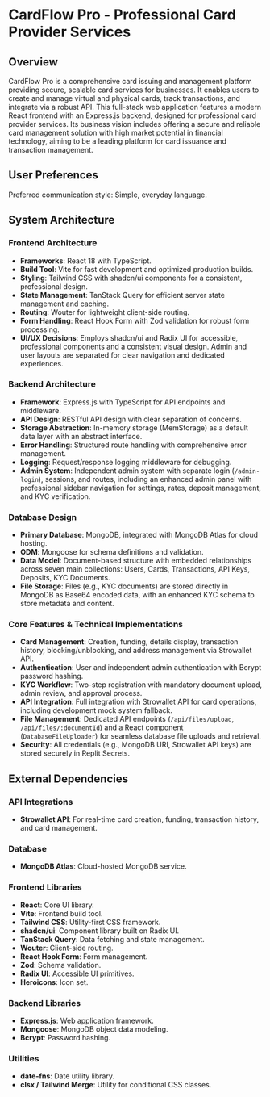 # CardFlow Pro - Professional Card Provider Services

## Overview
CardFlow Pro is a comprehensive card issuing and management platform providing secure, scalable card services for businesses. It enables users to create and manage virtual and physical cards, track transactions, and integrate via a robust API. This full-stack web application features a modern React frontend with an Express.js backend, designed for professional card provider services. Its business vision includes offering a secure and reliable card management solution with high market potential in financial technology, aiming to be a leading platform for card issuance and transaction management.

## User Preferences
Preferred communication style: Simple, everyday language.

## System Architecture

### Frontend Architecture
- **Frameworks**: React 18 with TypeScript.
- **Build Tool**: Vite for fast development and optimized production builds.
- **Styling**: Tailwind CSS with shadcn/ui components for a consistent, professional design.
- **State Management**: TanStack Query for efficient server state management and caching.
- **Routing**: Wouter for lightweight client-side routing.
- **Form Handling**: React Hook Form with Zod validation for robust form processing.
- **UI/UX Decisions**: Employs shadcn/ui and Radix UI for accessible, professional components and a consistent visual design. Admin and user layouts are separated for clear navigation and dedicated experiences.

### Backend Architecture
- **Framework**: Express.js with TypeScript for API endpoints and middleware.
- **API Design**: RESTful API design with clear separation of concerns.
- **Storage Abstraction**: In-memory storage (MemStorage) as a default data layer with an abstract interface.
- **Error Handling**: Structured route handling with comprehensive error management.
- **Logging**: Request/response logging middleware for debugging.
- **Admin System**: Independent admin system with separate login (`/admin-login`), sessions, and routes, including an enhanced admin panel with professional sidebar navigation for settings, rates, deposit management, and KYC verification.

### Database Design
- **Primary Database**: MongoDB, integrated with MongoDB Atlas for cloud hosting.
- **ODM**: Mongoose for schema definitions and validation.
- **Data Model**: Document-based structure with embedded relationships across seven main collections: Users, Cards, Transactions, API Keys, Deposits, KYC Documents.
- **File Storage**: Files (e.g., KYC documents) are stored directly in MongoDB as Base64 encoded data, with an enhanced KYC schema to store metadata and content.

### Core Features & Technical Implementations
- **Card Management**: Creation, funding, details display, transaction history, blocking/unblocking, and address management via Strowallet API.
- **Authentication**: User and independent admin authentication with Bcrypt password hashing.
- **KYC Workflow**: Two-step registration with mandatory document upload, admin review, and approval process.
- **API Integration**: Full integration with Strowallet API for card operations, including development mock system fallback.
- **File Management**: Dedicated API endpoints (`/api/files/upload`, `/api/files/:documentId`) and a React component (`DatabaseFileUploader`) for seamless database file uploads and retrieval.
- **Security**: All credentials (e.g., MongoDB URI, Strowallet API keys) are stored securely in Replit Secrets.

## External Dependencies

### API Integrations
- **Strowallet API**: For real-time card creation, funding, transaction history, and card management.

### Database
- **MongoDB Atlas**: Cloud-hosted MongoDB service.

### Frontend Libraries
- **React**: Core UI library.
- **Vite**: Frontend build tool.
- **Tailwind CSS**: Utility-first CSS framework.
- **shadcn/ui**: Component library built on Radix UI.
- **TanStack Query**: Data fetching and state management.
- **Wouter**: Client-side routing.
- **React Hook Form**: Form management.
- **Zod**: Schema validation.
- **Radix UI**: Accessible UI primitives.
- **Heroicons**: Icon set.

### Backend Libraries
- **Express.js**: Web application framework.
- **Mongoose**: MongoDB object data modeling.
- **Bcrypt**: Password hashing.

### Utilities
- **date-fns**: Date utility library.
- **clsx / Tailwind Merge**: Utility for conditional CSS classes.